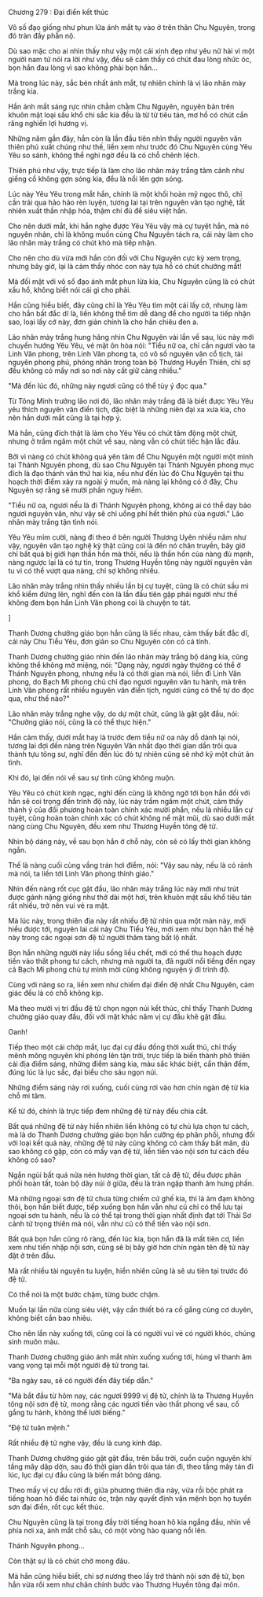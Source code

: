 




Chương 279 : Đại điển kết thúc


Vô số đạo giống như phun lửa ánh mắt tụ vào ở trên thân Chu Nguyên, trong đó tràn đầy phẫn nộ.

Dù sao mặc cho ai nhìn thấy như vậy một cái xinh đẹp như yêu nữ hài vì một người nam tử nói ra lời như vậy, đều sẽ cảm thấy có chút đau lòng nhức óc, bọn hắn đau lòng vì sao không phải bọn hắn...

Mà trong lúc này, sắc bén nhất ánh mắt, tự nhiên chính là vị lão nhân mày trắng kia.

Hắn ánh mắt sáng rực nhìn chằm chằm Chu Nguyên, nguyên bản trên khuôn mặt loại sầu khổ chi sắc kia đều là từ từ tiêu tán, mơ hồ có chút cắn răng nghiến lợi hương vị.

Những năm gần đây, hắn còn là lần đầu tiên nhìn thấy người nguyên văn thiên phú xuất chúng như thế, liền xem như trước đó Chu Nguyên cùng Yêu Yêu so sánh, không thể nghi ngờ đều là có chỗ chênh lệch.

Thiên phú như vậy, trực tiếp là làm cho lão nhân mày trắng tâm cảnh như giếng cổ không gợn sóng kia, đều là nổi lên gợn sóng.

Lúc này Yêu Yêu trong mắt hắn, chính là một khối hoàn mỹ ngọc thô, chỉ cần trải qua hảo hảo rèn luyện, tương lai tại trên nguyên văn tạo nghệ, tất nhiên xuất thần nhập hóa, thậm chí đủ để siêu việt hắn.

Cho nên dưới mắt, khi hắn nghe được Yêu Yêu vậy mà cự tuyệt hắn, mà nó nguyên nhân, chỉ là không muốn cùng Chu Nguyên tách ra, cái này làm cho lão nhân mày trắng có chút khó mà tiếp nhận.

Cho nên cho dù vừa mới hắn còn đối với Chu Nguyên cực kỳ xem trọng, nhưng bây giờ, lại là cảm thấy nhóc con này tựa hồ có chút chướng mắt!

Mà đối mặt với vô số đạo ánh mắt phun lửa kia, Chu Nguyên cũng là có chút xấu hổ, không biết nói cái gì cho phải.

Hắn cũng hiểu biết, đây cũng chỉ là Yêu Yêu tìm một cái lấy cớ, nhưng làm cho hắn bất đắc dĩ là, liền không thể tìm dễ dàng để cho người ta tiếp nhận sao, loại lấy cớ này, đơn giản chính là cho hắn chiêu đen a.

Lão nhân mày trắng hung hăng nhìn Chu Nguyên vài lần về sau, lúc này mới chuyển hướng Yêu Yêu, vẻ mặt ôn hòa nói: "Tiểu nữ oa, chỉ cần ngươi vào ta Linh Văn phong, trên Linh Văn phong ta, có vô số nguyên văn cổ tịch, tài nguyên phong phú, phóng nhãn trong toàn bộ Thương Huyền Thiên, chỉ sợ đều không có mấy nơi so nơi này cất giữ càng nhiều."

"Mà đến lúc đó, những này ngươi cũng có thể tùy ý đọc qua."

Từ Tông Minh trưởng lão nơi đó, lão nhân mày trắng đã là biết được Yêu Yêu yêu thích nguyên văn điển tịch, đặc biệt là những niên đại xa xưa kia, cho nên hắn dưới mắt cũng là tại hợp ý.

Mà hắn, cũng đích thật là làm cho Yêu Yêu có chút tâm động một chút, nhưng ở trầm ngâm một chút về sau, nàng vẫn có chút tiếc hận lắc đầu.

Bởi vì nàng có chút không quá yên tâm để Chu Nguyên một người một mình tại Thánh Nguyên phong, dù sao Chu Nguyên tại Thánh Nguyên phong mục đích là đạo thánh văn thứ hai kia, nếu như đến lúc đó Chu Nguyên tại thu hoạch thời điểm xảy ra ngoài ý muốn, mà nàng lại không có ở đây, Chu Nguyên sợ rằng sẽ mười phần nguy hiểm.

"Tiểu nữ oa, ngươi nếu là đi Thánh Nguyên phong, không ai có thể dạy bảo ngươi nguyên văn, như vậy sẽ chỉ uổng phí hết thiên phú của ngươi." Lão nhân mày trắng tận tình nói.

Yêu Yêu mỉm cười, nàng đi theo ở bên người Thương Uyên nhiều năm như vậy, nguyên văn tạo nghệ kỳ thật cũng coi là đến nó chân truyền, bây giờ chỉ bất quá bị giới hạn thần hồn mà thôi, nếu là thần hồn của nàng đủ mạnh, nàng ngược lại là có tự tin, trong Thương Huyền tông này người nguyên văn tu vi có thể vượt qua nàng, chỉ sợ không nhiều.

Lão nhân mày trắng nhìn thấy nhiều lần bị cự tuyệt, cũng là có chút sầu mi khổ kiểm đứng lên, nghĩ đến còn là lần đầu tiên gặp phải người như thế không đem bọn hắn Linh Văn phong coi là chuyện to tát.

]

Thanh Dương chưởng giáo bọn hắn cũng là liếc nhau, cảm thấy bất đắc dĩ, cái này Chu Tiểu Yêu, đơn giản so Chu Nguyên còn có cá tính.

Thanh Dương chưởng giáo nhìn đến lão nhân mày trắng bộ dáng kia, cũng không thể không mở miệng, nói: "Dạng này, ngươi ngày thường có thể ở Thánh Nguyên phong, nhưng nếu là có thời gian mà nói, liền đi Linh Văn phong, do Bạch Mi phong chủ chỉ đạo ngươi nguyên văn tu hành, mà trên Linh Văn phong rất nhiều nguyên văn điển tịch, ngươi cũng có thể tự do đọc qua, như thế nào?"

Lão nhân mày trắng nghe vậy, do dự một chút, cũng là gật gật đầu, nói: "Chưởng giáo nói, cũng là có thể thực hiện."

Hắn cảm thấy, dưới mắt hay là trước đem tiểu nữ oa này dỗ dành lại nói, tương lai đợi đến nàng trên Nguyên Văn nhất đạo thời gian dần trôi qua thành tựu tông sư, nghĩ đến đến lúc đó tự nhiên cũng sẽ nhớ kỹ một chút ân tình.

Khi đó, lại đến nói về sau sự tình cũng không muộn.

Yêu Yêu có chút kinh ngạc, nghĩ đến cũng là không ngờ tới bọn hắn đối với hắn sẽ coi trọng đến trình độ này, lúc này trầm ngâm một chút, cảm thấy thành ý của đối phương hoàn toàn chính xác mười phần, nếu là nhiều lần cự tuyệt, cũng hoàn toàn chính xác có chút không nể mặt mũi, dù sao dưới mắt nàng cùng Chu Nguyên, đều xem như Thương Huyền tông đệ tử.

Nhìn bộ dáng này, về sau bọn hắn ở chỗ này, còn sẽ có lấy thời gian không ngắn.

Thế là nàng cuối cùng vầng trán hơi điểm, nói: "Vậy sau này, nếu là có rảnh mà nói, ta liền tới Linh Văn phong thỉnh giáo."

Nhìn đến nàng rốt cục gật đầu, lão nhân mày trắng lúc này mới như trút được gánh nặng giống như thở dài một hơi, trên khuôn mặt sầu khổ tiêu tán rất nhiều, trở nên vui vẻ ra mặt.

Mà lúc này, trong thiên địa này rất nhiều đệ tử nhìn qua một màn này, mới hiểu được tới, nguyên lai cái này Chu Tiểu Yêu, mới xem như bọn hắn thế hệ này trong các ngoại sơn đệ tử người thâm tàng bất lộ nhất.

Bọn hắn những người này liều sống liều chết, mới có thể thu hoạch được tiến vào thất phong tư cách, nhưng mà người ta, đã người nổi tiếng đến ngay cả Bạch Mi phong chủ tự mình mời cũng không nguyện ý đi trình độ.

Cùng với nàng so ra, liền xem như chiếm đại điển đệ nhất Chu Nguyên, cảm giác đều là có chỗ không kịp.

Mà theo mười vị trí đầu đệ tử chọn ngọn núi kết thúc, chỉ thấy Thanh Dương chưởng giáo quay đầu, đối với mặt khác năm vị cự đầu khẽ gật đầu.

Oanh!

Tiếp theo một cái chớp mắt, lục đại cự đầu đồng thời xuất thủ, chỉ thấy mênh mông nguyên khí phóng lên tận trời, trực tiếp là biến thành phô thiên cái địa điểm sáng, những điểm sáng kia, màu sắc khác biệt, cẩn thận đếm, đúng lúc là lục sắc, đại biểu cho sáu ngọn núi.

Những điểm sáng này rơi xuống, cuối cùng rơi vào hơn chín ngàn đệ tử kia chỗ mi tâm.

Kể từ đó, chính là trực tiếp đem những đệ tử này đều chia cắt.

Bất quá những đệ tử này hiển nhiên liền không có tự chủ lựa chọn tư cách, mà là do Thanh Dương chưởng giáo bọn hắn cưỡng ép phân phối, nhưng đối với loại kết quả này, những đệ tử này cũng không có cảm thấy bất mãn, dù sao không có gặp, còn có mấy vạn đệ tử, liền tiến vào nội sơn tư cách đều không có sao?

Ngắn ngủi bất quá nửa nén hương thời gian, tất cả đệ tử, đều được phân phối hoàn tất, toàn bộ dãy núi ở giữa, đều là tràn ngập thanh âm hưng phấn.

Mà những ngoại sơn đệ tử chưa từng chiếm cứ ghế kia, thì là ảm đạm không thôi, bọn hắn biết được, tiếp xuống bọn hắn vẫn như cũ chỉ có thể lưu tại ngoại sơn tu hành, nếu là có thể tại trong thời gian nhất định đạt tới Thái Sơ cảnh tứ trọng thiên mà nói, vẫn như cũ có thể tiến vào nội sơn.

Bất quá bọn hắn cũng rõ ràng, đến lúc kia, bọn hắn đã là mất tiên cơ, liền xem như tiến nhập nội sơn, cũng sẽ bị bây giờ hơn chín ngàn tên đệ tử này đặt ở trên đầu.

Mà rất nhiều tài nguyên tu luyện, hiển nhiên cũng là sẽ ưu tiên tại trước đó đệ tử.

Có thể nói là một bước chậm, từng bước chậm.

Muốn lại lần nữa cùng siêu việt, vậy cần thiết bỏ ra cố gắng cùng cơ duyên, không biết cần bao nhiêu.

Cho nên lần này xuống tới, cũng coi là có người vui vẻ có người khóc, chúng sinh muôn màu.

Thanh Dương chưởng giáo ánh mắt nhìn xuống xuống tới, hùng vĩ thanh âm vang vọng tại mỗi một người đệ tử trong tai.

"Ba ngày sau, sẽ có người đến đây tiếp dẫn."

"Mà bắt đầu từ hôm nay, các ngươi 9999 vị đệ tử, chính là ta Thương Huyền tông nội sơn đệ tử, mong rằng các ngươi tiến vào thất phong về sau, cố gắng tu hành, không thể lười biếng."

"Đệ tử tuân mệnh."

Rất nhiều đệ tử nghe vậy, đều là cung kính đáp.

Thanh Dương chưởng giáo gật gật đầu, trên bầu trời, cuồn cuộn nguyên khí tầng mây dập dờn, sau đó thời gian dần trôi qua tán đi, theo tầng mây tán đi lúc, lục đại cự đầu cũng là biến mất bóng dáng.

Theo mấy vị cự đầu rời đi, giữa phương thiên địa này, vừa rồi bộc phát ra tiếng hoan hô điếc tai nhức óc, trận này quyết định vận mệnh bọn họ tuyển sơn đại điển, rốt cục kết thúc.

Chu Nguyên cũng là tại trong đầy trời tiếng hoan hô kia ngẩng đầu, nhìn về phía nơi xa, ánh mắt chỗ sâu, có một vòng hào quang nổi lên.

Thánh Nguyên phong...

Còn thật sự là có chút chờ mong đâu.

Mà hắn cũng hiểu biết, chỉ sợ nương theo lấy trở thành nội sơn đệ tử, bọn hắn vừa rồi xem như chân chính bước vào Thương Huyền tông đại môn.




